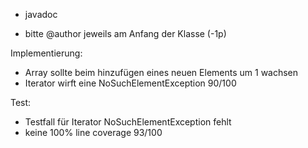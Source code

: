 + javadoc
- bitte @author jeweils am Anfang der Klasse (-1p)

Implementierung:
- Array sollte beim hinzufügen eines neuen Elements um 1 wachsen
- Iterator wirft eine NoSuchElementException
90/100

Test: 
- Testfall für Iterator NoSuchElementException fehlt
- keine 100% line coverage
93/100